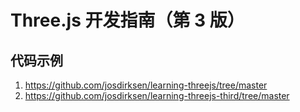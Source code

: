 # Three.js 开发指南（第 3 版）

## 代码示例

1. https://github.com/josdirksen/learning-threejs/tree/master
2. https://github.com/josdirksen/learning-threejs-third/tree/master